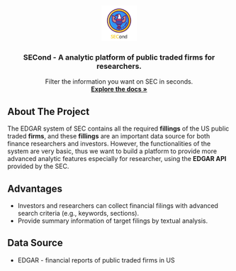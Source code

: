 <div align="center">
  <a href="https://github.com/othneildrew/Best-README-Template">
    <img src="images/logo.png" alt="Logo" width="80" height="80">
  </a>
  <h3 align="center">SECond - A analytic platform of public traded firms for researchers.</h3>
<p align="center">
    Filter the information you want on SEC in seconds.
    <br />
    <a href="https://github.com/SOA-GOAT/SECond"><strong>Explore the docs »</strong></a>
    <br />
  </p>
</div>

## About The Project

The EDGAR system of SEC contains all the required **fillings** of the US public traded **firms**, and these **fillings** are an important data source for both finance researchers and investors. However, the functionalities of the system are very basic, thus we want to build a platform to provide more advanced analytic features especially for researcher, using the **EDGAR API** provided by the SEC.



## Advantages

- Investors and researchers can collect financial filings with advanced search criteria (e.g., keywords, sections).
- Provide summary information of target filings by textual analysis.



## Data Source

- EDGAR - financial reports of public traded firms in US


